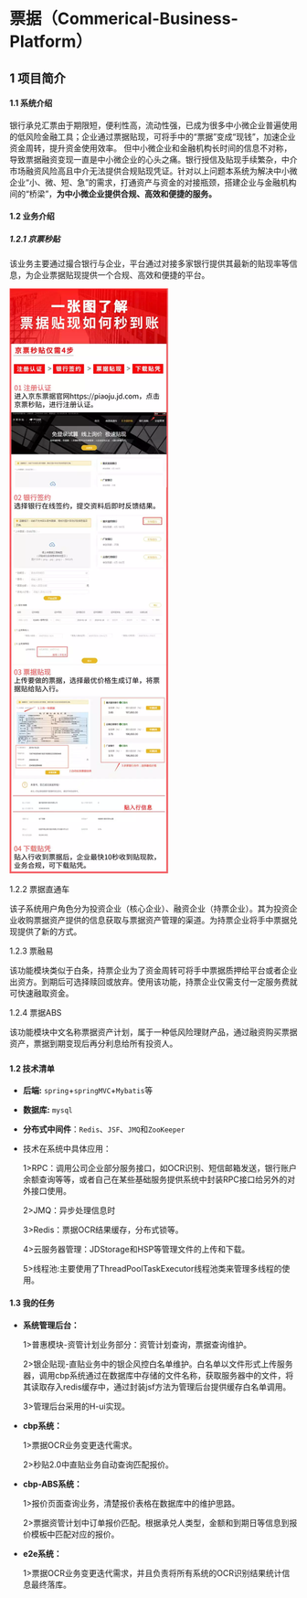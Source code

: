 # 票据（Commerical-Business-Platform）

## 1 项目简介

#### 1.1 系统介绍

银行承兑汇票由于期限短，便利性高，流动性强，已成为很多中小微企业普遍使用的低风险金融工具；企业通过票据贴现，可将手中的“票据”变成“现钱”，加速企业资金周转，提升资金使用效率。 但中小微企业和金融机构长时间的信息不对称，导致票据融资变现一直是中小微企业的心头之痛。银行授信及贴现手续繁杂，中介市场融资风险高且中介无法提供合规贴现凭证。针对以上问题本系统为解决中小微企业“小、微、短、急”的需求，打通资产与资金的对接瓶颈，搭建企业与金融机构间的“桥梁”，**为中小微企业提供合规、高效和便捷的服务。** 

#### 1.2 业务介绍

##### 1.2.1 京票秒贴

该业务主要通过撮合银行与企业，平台通过对接多家银行提供其最新的贴现率等信息，为企业票据贴现提供一个合规、高效和便捷的平台。

![](\document-illustration\tiexian.webp)

1.2.2 票据直通车

该子系统用户角色分为投资企业（核心企业）、融资企业（持票企业）。其为投资企业收购票据资产提供的信息获取与票据资产管理的渠道。为持票企业将手中票据兑现提供了新的方式。

1.2.3 票融易

该功能模块类似于白条，持票企业为了资金周转可将手中票据质押给平台或者企业出资方。到期后可选择赎回或放弃。使用该功能，持票企业仅需支付一定服务费就可快速融取资金。

1.2.4 票据ABS

该功能模块中文名称票据资产计划，属于一种低风险理财产品，通过融资购买票据资产，票据到期变现后再分利息给所有投资人。

##### 

#### 1.2 技术清单

- **后端:** `spring`+`springMVC`+`Mybatis`等

- **数据库:** `mysql`

- **分布式中间件**：`Redis`、`JSF`、`JMQ`和`ZooKeeper`

- 技术在系统中具体应用：

  1>RPC：调用公司企业部分服务接口，如OCR识别、短信邮箱发送，银行账户余额查询等等，或者自己在某些基础服务提供系统中封装RPC接口给另外的对外接口使用。

  2>JMQ：异步处理信息时

  3>Redis：票据OCR结果缓存，分布式锁等。

  4>云服务器管理：JDStorage和HSP等管理文件的上传和下载。

  5>线程池:主要使用了ThreadPoolTaskExecutor线程池类来管理多线程的使用。

#### 1.3 我的任务

- **系统管理后台：**

  1>普惠模块-资管计划业务部分：资管计划查询，票据查询维护。

  2>银企贴现-直贴业务中的银企风控白名单维护。白名单以文件形式上传服务器，调用cbp系统通过在数据库中存储的文件名称，获取服务器中的文件，将其读取存入redis缓存中，通过封装jsf方法为管理后台提供缓存白名单调用。

  3>管理后台采用的H-ui实现。

   

- **cbp系统：**

  1>票据OCR业务变更迭代需求。

  2>秒贴2.0中直贴业务自动查询匹配报价。

  

- **cbp-ABS系统：**

  1>报价页面查询业务，清楚报价表格在数据库中的维护思路。

  2>票据资管计划中订单报价匹配。根据承兑人类型，金额和到期日等信息到报价模板中匹配对应的报价。



- **e2e系统：**

  ​	1>票据OCR业务变更迭代需求，并且负责将所有系统的OCR识别结果统计信息最终落库。